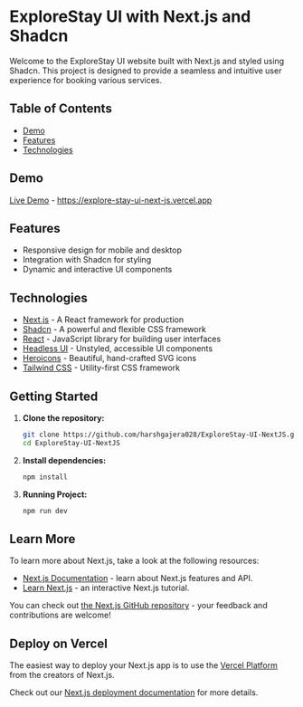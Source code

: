 # ExploreStay UI with Next.js and Shadcn

Welcome to the ExploreStay UI website built with Next.js and styled using Shadcn. This project is designed to provide a seamless and intuitive user experience for booking various services.

## Table of Contents

- [Demo](#demo)
- [Features](#features)
- [Technologies](#technologies)

## Demo

[Live Demo](#) - https://explore-stay-ui-next-js.vercel.app

## Features

- Responsive design for mobile and desktop
- Integration with Shadcn for styling
- Dynamic and interactive UI components

## Technologies

- [Next.js](https://nextjs.org/) - A React framework for production
- [Shadcn](https://shadcn.dev/) - A powerful and flexible CSS framework
- [React](https://reactjs.org/) - JavaScript library for building user interfaces
- [Headless UI](https://headlessui.dev/) - Unstyled, accessible UI components
- [Heroicons](https://heroicons.com/) - Beautiful, hand-crafted SVG icons
- [Tailwind CSS](https://tailwindcss.com/) - Utility-first CSS framework

## Getting Started


1. **Clone the repository:**
   ```sh
   git clone https://github.com/harshgajera028/ExploreStay-UI-NextJS.git
   cd ExploreStay-UI-NextJS
   
2. **Install dependencies:**
    ```sh
   npm install 
   
3. **Running Project:**
    ```sh
   npm run dev

## Learn More

To learn more about Next.js, take a look at the following resources:

- [Next.js Documentation](https://nextjs.org/docs) - learn about Next.js features and API.
- [Learn Next.js](https://nextjs.org/learn) - an interactive Next.js tutorial.

You can check out [the Next.js GitHub repository](https://github.com/vercel/next.js/) - your feedback and contributions are welcome!

## Deploy on Vercel

The easiest way to deploy your Next.js app is to use the [Vercel Platform](https://vercel.com/new?utm_medium=default-template&filter=next.js&utm_source=create-next-app&utm_campaign=create-next-app-readme) from the creators of Next.js.

Check out our [Next.js deployment documentation](https://nextjs.org/docs/deployment) for more details.   
